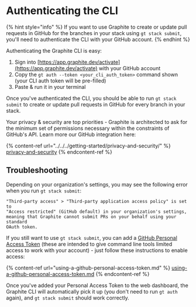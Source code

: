 # Authenticating the CLI

{% hint style="info" %}
If you want to use Graphite to create or update pull requests in GitHub for the branches in your stack using `gt stack submit`, you'll need to authenticate the CLI with your GitHub account.
{% endhint %}

Authenticating the Graphite CLI is easy:

1. Sign into [https://app.graphite.dev/activate](https://app.graphite.dev/activate) with your GitHub account
2. Copy the `gt auth --token <your_cli_auth_token>` command shown (your CLI auth token will be pre-filled)
3. Paste & run it in your terminal

Once you've authenticated the CLI, you should be able to run `gt stack submit` to create or update pull requests in GitHub for every branch in your stack.

Your privacy & security are top priorities - Graphite is architected to ask for the minimum set of permissions necessary within the constraints of GitHub's API. Learn more our GitHub integration here:

{% content-ref url="../../../getting-started/privacy-and-security/" %}
[privacy-and-security](../../../getting-started/privacy-and-security/)
{% endcontent-ref %}

## Troubleshooting

Depending on your organization's settings, you may see the following error when you run `gt stack submit`:

```
"Third-party access" > "Third-party application access policy" is set to 
"Access restricted" (GitHub default) in your organization's settings,
meaning that Graphite cannot submit PRs on your behalf using your standard 
OAuth token.
```

If you still want to use `gt stack submit`, you can add a [GitHub Personal Access Token](https://docs.github.com/en/github/authenticating-to-github/keeping-your-account-and-data-secure/creating-a-personal-access-token) (these are intended to give command line tools limited access to work with your account) - just follow these instructions to enable access:

{% content-ref url="using-a-github-personal-access-token.md" %}
[using-a-github-personal-access-token.md](using-a-github-personal-access-token.md)
{% endcontent-ref %}

Once you've added your Personal Access Token to the web dashboard, the Graphite CLI will automatically pick it up (you don't need to run `gt auth` again), and `gt stack submit` should work correctly.
